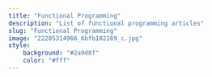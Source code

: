 ```yaml
---
title: "Functional Programming"
description: "List of functional programming articles"
slug: "Functional Programming"
image: "22285314966_6bfb102169_c.jpg"
style:
    background: "#2a9d8f"
    color: "#fff"
---
```

